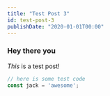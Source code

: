 ```yaml
---
title: "Test Post 3"
id: test-post-3
publishDate: "2020-01-01T00:00"
---
```

### Hey there you
*This* is a test post!

```javascript
// here is some test code
const jack = 'awesome';
```